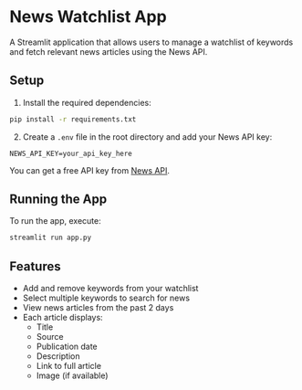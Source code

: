 # News Watchlist App

A Streamlit application that allows users to manage a watchlist of keywords and fetch relevant news articles using the News API.

## Setup

1. Install the required dependencies:
```bash
pip install -r requirements.txt
```

2. Create a `.env` file in the root directory and add your News API key:
```
NEWS_API_KEY=your_api_key_here
```

You can get a free API key from [News API](https://newsapi.org/).

## Running the App

To run the app, execute:
```bash
streamlit run app.py
```

## Features

- Add and remove keywords from your watchlist
- Select multiple keywords to search for news
- View news articles from the past 2 days
- Each article displays:
  - Title
  - Source
  - Publication date
  - Description
  - Link to full article
  - Image (if available)
